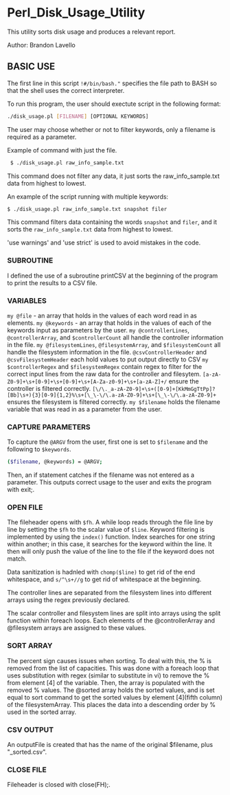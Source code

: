 # Perl_Disk_Usage_Utility
This utility sorts disk usage and produces a relevant report.

Author: Brandon Lavello


## BASIC USE
The first line in this script ```!#/bin/bash."``` specifies the file path to BASH so that the shell uses the correct interpreter.

To run this program, the user should exectute script in the following format:
```bash 
./disk_usage.pl [FILENAME] [OPTIONAL KEYWORDS]
```

The user may choose whether or not to filter keywords, only a filename is required as a parameter.

Example of command with just the file.
  ```bash
   $ ./disk_usage.pl raw_info_sample.txt
  ```
This command does not filter any data, it just sorts the raw_info_sample.txt data from highest to lowest.

An example of the script running with multiple keywords:
  ```bash
  $ ./disk_usage.pl raw_info_sample.txt snapshot filer
  ```

This command filters data containing the words `snapshot` and `filer`, and it sorts the `raw_info_sample.txt` data from highest to lowest.


'use warnings' and 'use strict' is used to avoid mistakes in the code. 

### SUBROUTINE
I defined the use of a subroutine printCSV at the beginning of the program to print the results to a CSV file.


### VARIABLES
`my @file` - an array that holds in the values of each word read in as elements.
`my @keywords` - an array that holds in the values of each of the keywords input as parameters by the user.
`my @controllerLines`, `@controllerArray`, and `$controllerCount` all handle the controller information in the file.
`my @filesystemLines`, `@filesystemArray`, and `$filesystemCount` all handle the filesystem information in the file.
`@csvControllerHeader` and `@csvFilesystemHeader` each hold values to put output directly to CSV
`my $controllerRegex` and `$filesystemRegex` contain regex to filter for the correct input lines from the raw data for the controller and filesytem.
`[a-zA-Z0-9]+\s+[0-9]+\s+[0-9]+\s+[A-Za-z0-9]+\s+[a-zA-Z]+/` ensure the controller is filtered correctly.
`[\/\._a-zA-Z0-9]+\s+([0-9]+[KkMmGgTtPp]?[Bb]\s+){3}[0-9]{1,2}%\s+[\_\-\/\.a-zA-Z0-9]+\s+[\_\-\/\.a-zA-Z0-9]+` ensures the filesystem is filtered correctly.
`my $filename` holds the filename variable that was read in as a parameter from the user.

### CAPTURE PARAMETERS

To capture the `@ARGV` from the user, first one is set to `$filename` and the following to `$keywords`.  
```bash
($filename, @keywords) = @ARGV;
```

Then, an if statement catches if the filename was not entered as a parameter.
This outputs correct usage to the user and exits the program with exit;.


### OPEN FILE

The fileheader opens with `$fh`.
A while loop reads through the file line by line by setting the `$fh` to the scalar value of `$line`.
Keyword filtering is implemented by using the `index()` function.  Index searches for one string within another; in this case, it searches for the keyword within the line.
It then will only push the value of the line to the file if the keyword does not match.

Data sanitization is hadnled with `chomp($line)` to get rid of the end whitespace, and `s/^\s+//g` to get rid of whitespace at the beginning.

The controller lines are separated from the filesystem lines into different arrays using the regex previously declared.

The scalar controller and filesystem lines are split into arrays using the split function within foreach loops. 
Each elements of the @controllerArray and @filesystem arrays are assigned to these values.


### SORT ARRAY

The percent sign causes issues when sorting.  To deal with this, the % is removed from the list of capacities.
This was done with a foreach loop that uses substitution with regex (similar to substitute in vi) to remove the % from element [4] of the variable.
Then, the array is populated with the removed % values.
The @sorted array holds the sorted values, and is set equal to sort command to get the sorted values by element [4](fifth column) of the filesystemArray. This places the data into a descending order by % used in the sorted array.


### CSV OUTPUT 
An outputFile is created that has the name of the original $filename, plus "_sorted.csv".


### CLOSE FILE 
Fileheader is closed with close(FH);.




